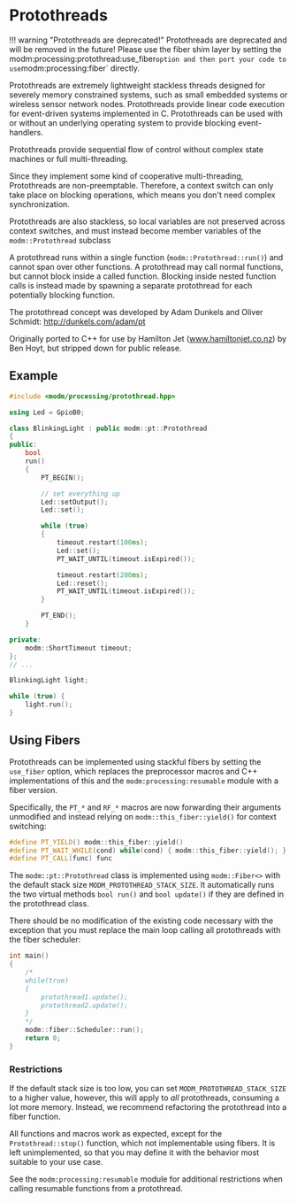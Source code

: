 # Protothreads

!!! warning "Protothreads are deprecated!"
    Protothreads are deprecated and will be removed in the future! Please use
    the fiber shim layer by setting the modm:processing:protothread:use_fiber`
    option and then port your code to use `modm:processing:fiber` directly.

Protothreads are extremely lightweight stackless threads designed for
severely memory constrained systems, such as small embedded systems or
wireless sensor network nodes. Protothreads provide linear code execution
for event-driven systems implemented in C. Protothreads can be used with or
without an underlying operating system to provide blocking event-handlers.

Protothreads provide sequential flow of control without complex state
machines or full multi-threading.

Since they implement some kind of cooperative multi-threading, Protothreads
are non-preemptable. Therefore, a context switch can only take place on
blocking operations, which means you don't need complex synchronization.

Protothreads are also stackless, so local variables are not preserved across
context switches, and must instead become member variables of the
`modm::Protothread` subclass

A protothread runs within a single function (`modm::Protothread::run()`) and
cannot span over other functions. A protothread may call normal functions,
but cannot block inside a called function. Blocking inside nested function
calls is instead made by spawning a separate protothread for each
potentially blocking function.

The protothread concept was developed by Adam Dunkels and Oliver Schmidt:
http://dunkels.com/adam/pt

Originally ported to C++ for use by Hamilton Jet (www.hamiltonjet.co.nz) by
Ben Hoyt, but stripped down for public release.


## Example

```cpp
#include <modm/processing/protothread.hpp>

using Led = GpioB0;

class BlinkingLight : public modm::pt::Protothread
{
public:
    bool
    run()
    {
        PT_BEGIN();

        // set everything up
        Led::setOutput();
        Led::set();

        while (true)
        {
            timeout.restart(100ms);
            Led::set();
            PT_WAIT_UNTIL(timeout.isExpired());

            timeout.restart(200ms);
            Led::reset();
            PT_WAIT_UNTIL(timeout.isExpired());
        }

        PT_END();
    }

private:
    modm::ShortTimeout timeout;
};
// ...

BlinkingLight light;

while (true) {
    light.run();
}
```


## Using Fibers

Protothreads can be implemented using stackful fibers by setting the `use_fiber`
option, which replaces the preprocessor macros and C++ implementations of this
and the `modm:processing:resumable` module with a fiber version.

Specifically, the `PT_*` and `RF_*` macros are now forwarding their arguments
unmodified and instead relying on `modm::this_fiber::yield()` for context switching:

```cpp
#define PT_YIELD() modm::this_fiber::yield()
#define PT_WAIT_WHILE(cond) while(cond) { modm::this_fiber::yield(); }
#define PT_CALL(func) func
```

The `modm::pt::Protothread` class is implemented using `modm::Fiber<>` with the
default stack size `MODM_PROTOTHREAD_STACK_SIZE`. It automatically runs the two
virtual methods `bool run()` and `bool update()` if they are defined in the
protothread class.

There should be no modification of the existing code necessary with the
exception that you must replace the main loop calling all protothreads with the
fiber scheduler:

```cpp
int main()
{
    /*
    while(true)
    {
        protothread1.update();
        protothread2.update();
    }
    */
    modm::fiber::Scheduler::run();
    return 0;
}
```


### Restrictions

If the default stack size is too low, you can set `MODM_PROTOTHREAD_STACK_SIZE`
to a higher value, however, this will apply to *all* protothreads, consuming a
lot more memory. Instead, we recommend refactoring the protothread into a fiber
function.

All functions and macros work as expected, except for the  `Protothread::stop()`
function, which not implementable using fibers. It is left unimplemented,
so that you may define it with the behavior most suitable to your use case.

See the `modm:processing:resumable` module for additional restrictions when
calling resumable functions from a protothread.
